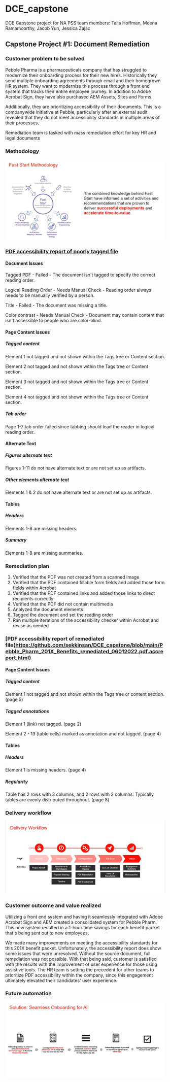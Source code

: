 # DCE_capstone
DCE Capstone project for NA PSS team members: Talia Hoffman, Meena Ramamoorthy, Jacob Yun, Jessica Zajac

## Capstone Project #1: Document Remediation 

### Customer problem to be solved 
<p>Pebble Pharma is a pharmaceuticals company that has struggled to modernize their onboarding process for their new hires. Historically they send multiple onboarding agreements through email and their homegrown HR system. They want to modernize this process through a front end system that tracks their entire employee journey. In addition to Adobe Acrobat Sign, they have also purchased AEM Assets, Sites and Forms. </p>

<p> Additionally, they are prioritizing accessibility of their documents. This is a companywide initiative at Pebble, particularly after an external audit revealed that they do not meet accessibility standards in multiple areas of their processes. </p>

<p> Remediation team is tasked with mass remediation effort for key HR and legal documents </p>


### Methodology 

![Fast Start Methodology](/assets/fast_start_methodology.JPG)


### [PDF accessibility report of poorly tagged file](https://github.com/sekkinsan/DCE_capstone/blob/main/Pebble_Pharm_201X_Benefits.pdf.accreport.html) 

#### Document Issues
<p> Tagged PDF - Failed -  The document isn't tagged to specify the correct reading order. </p>
<p> Logical Reading Order - Needs Manual Check - Reading order always needs to be manually verified by a person. </p>
<p> Title - Failed - The document was missing a title. </p>
<p> Color contrast - Needs Manual Check - Document may contain content that isn't accessible to people who are color-blind.</p>

#### Page Content Issues

##### Tagged content
<p> Element 1 not tagged and not shown within the Tags tree or Content section.</p>
<p> Element 2 not tagged and not shown within the Tags tree or Content section.</p>
<p> Element 3 not tagged and not shown within the Tags tree or Content section.</p>
<p> Element 4 not tagged and not shown within the Tags tree or Content section.</p>

##### Tab order
<p>Page 1-7 tab order failed since tabbing should lead the reader in logical reading order.</p>

#### Alternate Text

##### Figures alternate text
<p>Figures 1-11 do not have alternate text or are not set up as artifacts.</p>

##### Other elements alternate text
<p>Elements 1 & 2 do not have alternate text or are not set up as artifacts.</p>

#### Tables

##### Headers
<p>Elements 1-8 are missing headers.</p>

##### Summary
<p>Elements 1-8 are missing summaries.</p>

### Remediation plan 
  1. Verified that the PDF was not created from a scanned image 
  2. Verified that the PDF contained fillable form fields and added those form fields within Acrobat 
  3. Verified that the PDF contained links and added those links to direct recipients correctly 
  4. Verified that the PDF did not contain multimedia 
  5. Analyzed the document elements 
  6. Tagged the document and set the reading order 
  7. Ran multiple iterations of the accessibility checker within Acrobat and revise as needed 


### [PDF accessibility report of remediated file(https://github.com/sekkinsan/DCE_capstone/blob/main/Pebble_Pharm_201X_Benefits_remediated_06012022.pdf.accreport.html) 

#### Page Content Issues

##### Tagged content
<p> Element 1 not tagged and not shown within the Tags tree or content section. (page 5) </p>

##### Tagged annotations
<p> Element 1 (link) not tagged. (page 2) </p>
<p> Element 2 - 13 (table cells) marked as annotation and not tagged. (page 4)</p>

#### Tables

##### Headers
<p> Element 1 is missing headers. (page 4) </p>

##### Regularity
<p> Table has 2 rows with 3 columns, and 2 rows with 2 columns. Typically tables are evenly distributed throughout. (page 8) </p>


### Delivery workflow 

  ![Delivery Workflow](/assets/delivery_workflow.JPG)


### Customer outcome and value realized 
<p> Utilizing a front end system and having it seamlessly integrated with Adobe Acrobat Sign and AEM created a consolidated system for Pebble Pharm. This new system resulted in a 1-hour time savings for each benefit packet that's being sent out to new employees. </p>

<p> We made many improvements on meeting the accessibility standards for this 201X benefit packet. Unfortunately, the accessibility report does show some issues that were unresolved. Without the source document, full remediation was not possible. With that being said, customer is satisfied with the results with the improvement of user experience for those using assistive tools. The HR team is setting the precedent for other teams to prioritize PDF accessibility within the company, since this engagement ultimately elevated their candidates' user experience. </p>


### Future automation 

![Future Automation](/assets/future_automation.JPG)
